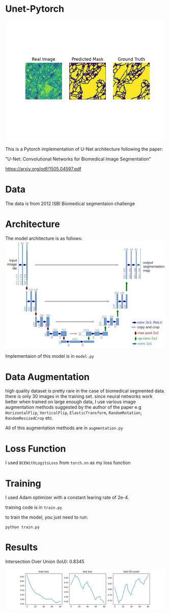 # Unet-Pytorch

<img src="images/prediction.png">

This is a Pytorch implementation of U-Net architecture following the paper:

 "U-Net: Convolutional Networks for Biomedical Image Segmentation"

 https://arxiv.org/pdf/1505.04597.pdf


# Data
The data is from 2012 ISBI Biomedical segmentaion challenge

# Architecture
The model architecture is as follows:
<img src="images/unet-architecture.png">

Implementaion of this model is in `model.py`

# Data Augmentation
high quality dataset is pretty rare in the case of biomedical segmented data.
there is only 30 images in the training set.
since neural networks work better when trained on large enough data, I use various image augmentation methods suggested by the author of the paper e.g `HorizontalFlip`, `VerticalFlip`, `ElasticTransform`, `RandomRotation`, `RandomResizedCrop` etc.

All of this augmentation methods are in `augmentation.py`

# Loss Function

I used `BCEWithLogitsLoss` from `torch.nn` as my loss function

# Training
I used Adam optimizer with a constant learing rate of 2e-4.

training code is in `train.py`

to train the model, you just need to run:
```
python train.py
```

# Results
Intersection Over Union (IoU): 0.8345

<img src="images/losses_plot.png">